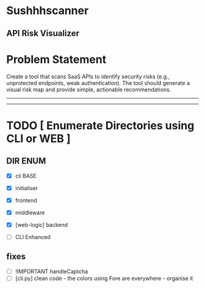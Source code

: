 # Sushhhscanner
## API Risk Visualizer

# Problem Statement
Create a tool that scans SaaS APIs to identify security risks (e.g., unprotected endpoints, weak authentication). The tool should generate a visual risk map and provide simple, actionable recommendations.

----------
----------

# TODO [ Enumerate Directories using CLI or WEB ]

## DIR ENUM 
   
- [x] cli BASE
- [x] initialiser
- [x] frontend
- [x] middleware 
- [x] [web-logic] backend
- [ ] CLI Enhanced


## fixes

- [ ] !IMPORTANT handleCaptcha
- [ ] [cli.py] clean code - the colors using Fore are everywhere - organise it
